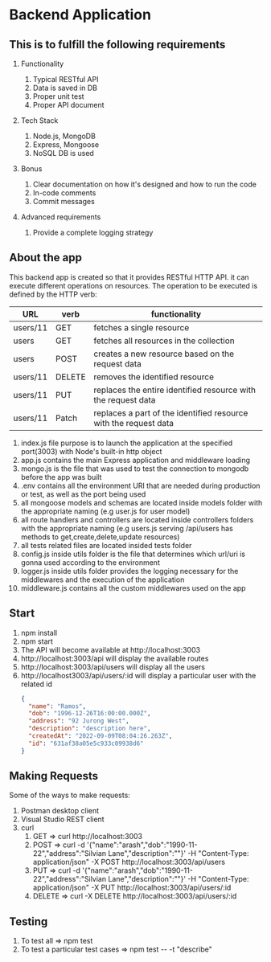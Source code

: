# Backend Application

## This is to fulfill the following requirements

1. Functionality
   1. Typical RESTful API
   2. Data is saved in DB
   3. Proper unit test
   4. Proper API document
2. Tech Stack

   1. Node.js, MongoDB
   2. Express, Mongoose
   3. NoSQL DB is used

3. Bonus

   1. Clear documentation on how it's designed and how to run the code
   2. In-code comments
   3. Commit messages

4. Advanced requirements
   1. Provide a complete logging strategy

## About the app

This backend app is created so that it provides RESTful HTTP API. it can execute different operations on resources.
The operation to be executed is defined by the HTTP verb:

| URL      | verb   | functionality                                                    |
| -------- | ------ | ---------------------------------------------------------------- |
| users/11 | GET    | fetches a single resource                                        |
| users    | GET    | fetches all resources in the collection                          |
| users    | POST   | creates a new resource based on the request data                 |
| users/11 | DELETE | removes the identified resource                                  |
| users/11 | PUT    | replaces the entire identified resource with the request data    |
| users/11 | Patch  | replaces a part of the identified resource with the request data |

1. index.js file purpose is to launch the application at the specified port(3003) with Node's built-in http object
2. app.js contains the main Express application and middleware loading
3. mongo.js is the file that was used to test the connection to mongodb before the app was built
4. .env contains all the environment URI that are needed during production or test, as well as the port being used
5. all mongoose models and schemas are located inside models folder with the appropriate naming (e.g user.js for user model)
6. all route handlers and controllers are located inside controllers folders with the appropriate naming (e.g users.js serving /api/users has methods to get,create,delete,update resources)
7. all tests related files are located insided tests folder
8. config.js inside utils folder is the file that determines which url/uri is gonna used according to the environment
9. logger.js inside utils folder provides the logging necessary for the middlewares and the execution of the application
10. middleware.js contains all the custom middlewares used on the app

## Start

1. npm install
2. npm start
3. The API will become available at http://localhost:3003
4. http://localhost:3003/api will display the available routes
5. http://localhost:3003/api/users will display all the users
6. http://localhost3003/api/users/:id will display a particular user with the related id
   ```json
   {
     "name": "Ramos",
     "dob": "1996-12-26T16:00:00.000Z",
     "address": "92 Jurong West",
     "description": "description here",
     "createdAt": "2022-09-09T08:04:26.263Z",
     "id": "631af38a05e5c933c09938d6"
   }
   ```

## Making Requests

Some of the ways to make requests:

1. Postman desktop client
2. Visual Studio REST client
3. curl
   1. GET => curl http://localhost:3003
   2. POST => curl -d '{"name":"arash","dob":"1990-11-22","address":"Silvian Lane","description":""}' -H "Content-Type: application/json" -X POST http://localhost:3003/api/users
   3. PUT => curl -d '{"name":"arash","dob":"1990-11-22","address":"Silvian Lane","description":""}' -H "Content-Type: application/json" -X PUT http://localhost:3003/api/users/:id
   4. DELETE => curl -X DELETE http://localhost:3003/api/users/:id

## Testing

1. To test all => npm test
2. To test a particular test cases => npm test -- -t "describe"
